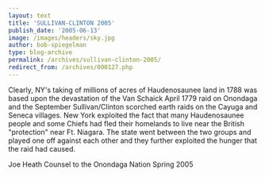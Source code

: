 ```yaml
---
layout: text
title: 'SULLIVAN-CLINTON 2005'
publish_date: '2005-06-13'
image: /images/headers/sky.jpg
author: bob-spiegelman
type: blog-archive
permalink: /archives/sullivan-clinton-2005/
redirect_from: /archives/000127.php
---
```


Clearly, NY's taking of millions of acres of Haudenosaunee land in 1788 was based upon the devastation of the Van Schaick April 1779 raid on Onondaga and the September Sullivan/Clinton scorched earth raids on the Cayuga and Seneca villages. New York exploited the fact that many Haudenosaunee people and some Chiefs had fled their homelands to live near the British "protection" near Ft. Niagara. The state went between the two groups and played one off against each other and they further exploited the hunger that the raid had caused.

Joe Heath
Counsel to the Onondaga Nation
Spring 2005

